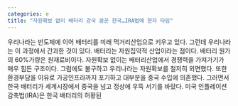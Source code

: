 ```yaml
---
categories: e
title: "자원확보 없이 배터리 강국 꿈꾼 한국…IRA법에 현자 타임"
---
```

우리나라는 반도체에 이어 배터리를 미래 먹거리산업으로 키우고 있다. 그런데 우리나라는 이 과정에서 간과한 것이 있다. 배터리는 자원집약적 산업이라는 점이다. 배터리 원가의 60%가량은 원재료비이다. 자원확보 없이는 배터리산업에서 경쟁력을 가져가기가 매우 힘든 구조이다. 그럼에도 불구하고 우리나라는 자원확보를 철저히 외면했다. 또한 환경부담을 이유로 가공인프라까지 포기하고 대부분을 중국 수입에 의존했다. 그러면서 한국 배터리가 세계시장에서 중국을 넘고 정상에 우뚝 서기를 바랐다. 미국 인플레이션감축법(IRA)은 한국 배터리의 허황된 